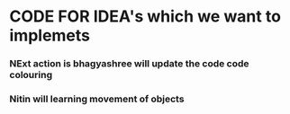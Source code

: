# CODE FOR IDEA's which we want to  implemets

### NExt action is bhagyashree will update the code code colouring
### Nitin will learning movement of objects
